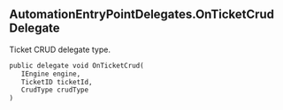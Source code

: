 ## AutomationEntryPointDelegates.OnTicketCrud Delegate

Ticket CRUD delegate type.

```txt
public delegate void OnTicketCrud(                    
   IEngine engine,   
   TicketID ticketId,
   CrudType crudType 
)                                                     
```
